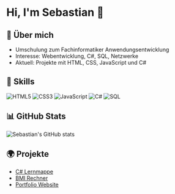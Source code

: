 # Hi, I'm Sebastian 👋

## 🚀 Über mich
- Umschulung zum Fachinformatiker Anwendungsentwicklung  
- Interesse: Webentwicklung, C#, SQL, Netzwerke  
- Aktuell: Projekte mit HTML, CSS, JavaScript und C#

## 🔧 Skills
![HTML5](https://img.shields.io/badge/Code-HTML5-orange)
![CSS3](https://img.shields.io/badge/Style-CSS3-blue)
![JavaScript](https://img.shields.io/badge/Script-JavaScript-yellow)
![C#](https://img.shields.io/badge/Code-C%23-green)
![SQL](https://img.shields.io/badge/Database-SQL-lightgrey)

## 📊 GitHub Stats
![Sebastian's GitHub stats](https://github-readme-stats.vercel.app/api?username=sebu1998&show_icons=true&theme=radical)

## 🌍 Projekte
- [C# Lernmappe](https://github.com/sebu1998/CsharpLernmappe)
- [BMI Rechner](https://github.com/sebu1998/BMIRechner)
- [Portfolio Website](https://bewerbung.sebastianbuehrmann.de)
